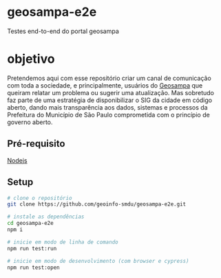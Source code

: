 # geosampa-e2e
Testes end-to-end do portal geosampa

# objetivo
Pretendemos aqui com esse repositório criar um canal de comunicação com toda a sociedade, e principalmente, usuários do [Geosampa](http://geosampa.prefeitura.sp.gov.br) que queiram relatar um problema ou sugerir uma atualização. Mas sobretudo faz parte de uma estratégia de disponibilizar o SIG da cidade em código aberto, dando mais transparência aos dados, sistemas e processos da Prefeitura do Município de São Paulo comprometida com o princípio de governo aberto.

## Pré-requisito
[Nodejs](https://nodejs.org/)

## Setup
```bash
# clone o repositório
git clone https://github.com/geoinfo-smdu/geosampa-e2e.git

# instale as dependências
cd geosampa-e2e
npm i

# inicie em modo de linha de comando
npm run test:run

# inicie em modo de desenvolvimento (com browser e cypress)
npm run test:open
```